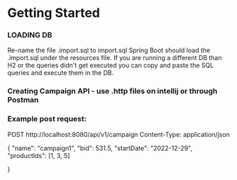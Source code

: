 # Getting Started

### LOADING DB
Re-name the file .import.sql to import.sql
Spring Boot should load the .import.sql under the resources file.
If you are running a different DB than H2 or the queries didn't get executed you can 
copy and paste the SQL queries and execute them in the DB. 


### Creating Campaign API - use .http files on intellij or through Postman 
### Example post request:
POST http://localhost:8080/api/v1/campaign
Content-Type: application/json

{
"name": "campaign1",
"bid": 531.5,
"startDate": "2022-12-29",
"productIds": [1, 3, 5]

}

